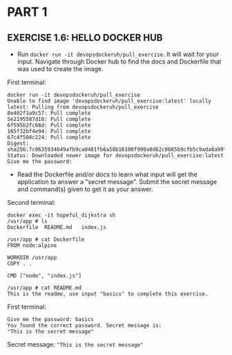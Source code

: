 # PART 1
## EXERCISE 1.6: HELLO DOCKER HUB
- Run `docker run -it devopsdockeruh/pull_exercise`.
It will wait for your input. Navigate through Docker hub to find the docs and Dockerfile that was used to create the image.

First terminal:
```console
docker run -it devopsdockeruh/pull_exercise
Unable to find image 'devopsdockeruh/pull_exercise:latest' locally
latest: Pulling from devopsdockeruh/pull_exercise
8e402f1a9c57: Pull complete 
5e2195587d10: Pull complete 
6f595b2fc66d: Pull complete 
165f32bf4e94: Pull complete 
67c4f504c224: Pull complete 
Digest: sha256:7c0635934049afb9ca0481fb6a58b16100f990a0d62c8665b9cfb5c9ada8a99f
Status: Downloaded newer image for devopsdockeruh/pull_exercise:latest
Give me the password:

```

- Read the Dockerfile and/or docs to learn what input will get the application to answer a "secret message".
Submit the secret message and command(s) given to get it as your answer.

Second terminal:
```console
docker exec -it hopeful_dijkstra sh
/usr/app # ls
Dockerfile  README.md   index.js

/usr/app # cat Dockerfile
FROM node:alpine

WORKDIR /usr/app
COPY . .

CMD ["node", "index.js"]

/usr/app # cat README.md 
This is the readme, use input "basics" to complete this exercise.

```

First terminal:
```console
Give me the password: basics
You found the correct password. Secret message is:
"This is the secret message"
```

Secret message: `"This is the secret message"`
